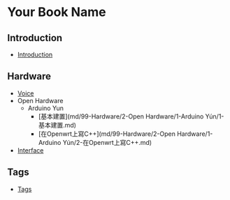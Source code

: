 # Your Book Name

## Introduction
* [Introduction](README.md)


## Hardware
  - [Voice](md/99-Hardware/1-Voice/Readme.md)
  - Open Hardware
    - Arduino Yun
      * [基本建置](md/99-Hardware/2-Open Hardware/1-Arduino Yún/1-基本建置.md)
      * [在Openwrt上寫C++](md/99-Hardware/2-Open Hardware/1-Arduino Yún/2-在Openwrt上寫C++.md)
  - [Interface](md/99-Hardware/3-Interface/Readme.md)

## Tags
* [Tags](tags.md)
